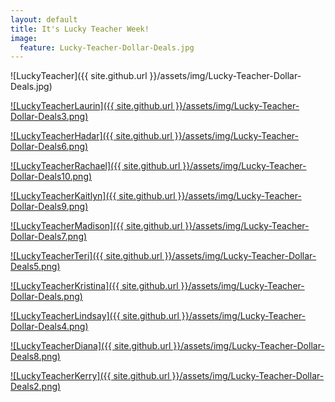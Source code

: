 ```yaml
---
layout: default
title: It's Lucky Teacher Week!
image:
  feature: Lucky-Teacher-Dollar-Deals.jpg
---
```

![LuckyTeacher]({{ site.github.url }}/assets/img/Lucky-Teacher-Dollar-Deals.jpg)

[![LuckyTeacherLaurin]({{ site.github.url }}/assets/img/Lucky-Teacher-Dollar-Deals3.png)](https://www.teacherspayteachers.com/Product/Directed-Drawing-Task-Cards-Fast-Finishers-Phonics-Activities-8325475?utm_source=PB%20Mar16%20Deal&utm_campaign=Directed%20Drawings)

[![LuckyTeacherHadar]({{ site.github.url }}/assets/img/Lucky-Teacher-Dollar-Deals6.png)](https://www.teacherspayteachers.com/Product/Addition-and-Subtraction-Strategies-Math-Posters-Kindergarten-and-First-Grade-5216414?utm_source=Freebie%20Bundle&utm_campaign=Dollar%20Deal)

[![LuckyTeacherRachael]({{ site.github.url }}/assets/img/Lucky-Teacher-Dollar-Deals10.png)](https://www.teacherspayteachers.com/Product/Alphabet-Task-Cards-Letter-Recognition-Letter-Formation-Centers-Activities-8566498?utm_source=IG%20and%20Email&utm_campaign=Lucky%20Teacher%20Deals)

[![LuckyTeacherKaitlyn]({{ site.github.url }}/assets/img/Lucky-Teacher-Dollar-Deals9.png)](https://www.teacherspayteachers.com/Product/Printable-Monthly-Calendars-for-Tracing-2022-2023-6027486?utm_source=LUCKY%20TEACHER%20EMAIL%20CAMPAIGN&utm_campaign=Traceable%20Calendars)

[![LuckyTeacherMadison]({{ site.github.url }}/assets/img/Lucky-Teacher-Dollar-Deals7.png)](https://www.teacherspayteachers.com/Product/Phonics-Find-It-Center-K-1-Phonics-Centers-Phonics-Center-8906117?utm_source=Email%20List%20&utm_campaign=Lucky%20Teacher%20Promo%20Dollar%20Deal)

[![LuckyTeacherTeri]({{ site.github.url }}/assets/img/Lucky-Teacher-Dollar-Deals5.png)](https://www.teacherspayteachers.com/Product/Letter-Sorts-Tricky-Pairs-Printables-2042717)

[![LuckyTeacherKristina]({{ site.github.url }}/assets/img/Lucky-Teacher-Dollar-Deals.png)](https://www.teacherspayteachers.com/Product/Rhyming-Worksheets-No-Prep-Phonics-Worksheets-Pack-4121795?utm_source=Flodesk&utm_campaign=Lucky%20Teachers%20Email%20%7C%20Dollar%20Deal-%20Rhyming%20Worksheets)

[![LuckyTeacherLindsay]({{ site.github.url }}/assets/img/Lucky-Teacher-Dollar-Deals4.png)](https://www.teacherspayteachers.com/Product/Making-Good-Choices-Social-Emotional-Learning-4729961?utm_source=sale&utm_campaign=lucky%20teacher)

[![LuckyTeacherDiana]({{ site.github.url }}/assets/img/Lucky-Teacher-Dollar-Deals8.png)](https://www.teacherspayteachers.com/Product/Calm-Down-Corner-Visuals-Coping-Tools-Social-Emotional-Learning-Feelings-4646717?utm_source=Lucky%20Teacher%20Email%20Campaign&utm_campaign=Lucky%20Teacher%20Email%20Campaign)

[![LuckyTeacherKerry]({{ site.github.url }}/assets/img/Lucky-Teacher-Dollar-Deals2.png)](https://www.teacherspayteachers.com/Product/CVC-Words-I-Have-Who-Has-Card-Game-7109879?utm_source=Dollar%20Deal&utm_campaign=Lucky%20Teacher%20Giveaway)

